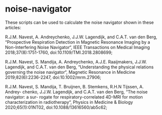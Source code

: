 # noise-navigator
These scripts can be used to calculate the noise navigator shown in these articles:

R.J.M. Navest, A. Andreychenko, J.J.W. Lagendijk, and C.A.T. van den Berg, “Prospective
Respiration Detection in Magnetic Resonance Imaging by a Non-Interfering
Noise Navigator“, IEEE Transactions on Medical Imaging 2018;37(8):1751-1760,
doi:10.1109/TMI.2018.2808699;

R.J.M. Navest, S. Mandija, A. Andreychenko, A.J.E. Raaijmakers, J.J.W. Lagendijk,
and C.A.T. van den Berg, “Understanding the physical relations governing
the noise navigator“, Magnetic Resonance in Medicine 2019;82(6):2236-2247,
doi:10.1002/mrm.27906;

R.J.M. Navest, S. Mandija, T. Bruijnen, B. Stemkens, R.H.N Tijssen, A. Andrey-
chenko, J.J.W. Lagendijk, and C.A.T. van den Berg, “The noise navigator: a sur-
rogate for respiratory-correlated 4D-MRI for motion characterization in
radiotherapy“, Physics in Medicine & Biology 2020;65(1):01NT02, doi:10.1088/13616560/ab5c62;
